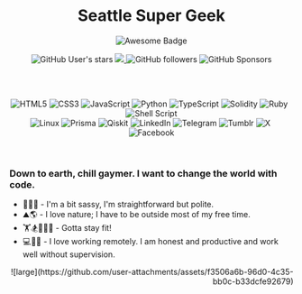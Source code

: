 <h1 align="center">Seattle Super Geek
</h1>
<div align="center">
<img src="https://cdn.rawgit.com/sindresorhus/awesome/d7305f38d29fed78fa85652e3a63e154dd8e8829/media/badge.svg" alt="Awesome Badge"/>


![GitHub User's stars](https://img.shields.io/github/stars/stevenrugg)
<a href="https://twitter.com/stevensupergeek" ><img src="https://img.shields.io/twitter/follow/stevensupergeek.svg?style=social" /> </a>
![GitHub followers](https://img.shields.io/github/followers/stevenrugg)
![GitHub Sponsors](https://img.shields.io/github/sponsors/stevenrugg)


<br>


<br>

![HTML5](https://img.shields.io/badge/html5-%23E34F26.svg?style=for-the-badge&logo=html5&logoColor=white)&nbsp;![CSS3](https://img.shields.io/badge/css3-%231572B6.svg?style=for-the-badge&logo=css3&logoColor=white)&nbsp;![JavaScript](https://img.shields.io/badge/javascript-%23323330.svg?style=for-the-badge&logo=javascript&logoColor=%23F7DF1E)&nbsp;![Python](https://img.shields.io/badge/python-3670A0?style=for-the-badge&logo=python&logoColor=ffdd54)&nbsp;![TypeScript](https://img.shields.io/badge/typescript-%23007ACC.svg?style=for-the-badge&logo=typescript&logoColor=white)&nbsp;![Solidity](https://img.shields.io/badge/Solidity-%23363636.svg?style=for-the-badge&logo=solidity&logoColor=white)&nbsp;![Ruby](https://img.shields.io/badge/ruby-%23CC342D.svg?style=for-the-badge&logo=ruby&logoColor=white)	&nbsp;![Shell Script](https://img.shields.io/badge/shell_script-%23121011.svg?style=for-the-badge&logo=gnu-bash&logoColor=white)
<br>
![Linux](https://img.shields.io/badge/Linux-FCC624?style=for-the-badge&logo=linux&logoColor=black)&nbsp;![Prisma](https://img.shields.io/badge/Prisma-3982CE?style=for-the-badge&logo=Prisma&logoColor=white)&nbsp;![Qiskit](https://img.shields.io/badge/Qiskit-%236929C4.svg?style=for-the-badge&logo=Qiskit&logoColor=white)&nbsp;![LinkedIn](https://img.shields.io/badge/linkedin-%230077B5.svg?style=for-the-badge&logo=linkedin&logoColor=white)&nbsp;![Telegram](https://img.shields.io/badge/Telegram-2CA5E0?style=for-the-badge&logo=telegram&logoColor=white)&nbsp;![Tumblr](https://img.shields.io/badge/Tumblr-%2336465D.svg?style=for-the-badge&logo=Tumblr&logoColor=white)&nbsp;![X](https://img.shields.io/badge/X-%23000000.svg?style=for-the-badge&logo=X&logoColor=white)&nbsp;![Facebook](https://img.shields.io/badge/Facebook-%231877F2.svg?style=for-the-badge&logo=Facebook&logoColor=white)

<br>



</div>
<div align="left">
<h3>Down to earth, chill gaymer. I want to change the world with code.</h3>
<ul style="text-align: left;">
  <li>💁‍♂️🧚 - I'm a bit sassy, I'm straightforward but polite.</li>
  <li>⛰️🌎 - I love nature; I have to be outside most of my free time.</li>
  <li>🏋️🏂🏌️‍♂️🏅 - Gotta stay fit!</li>
  <li>💻📧📨 - I love working remotely. I am honest and productive and work well without supervision.</li>
</ul>
</div>
<div align="right">![large](https://github.com/user-attachments/assets/f3506a6b-96d0-4c35-bb0c-b33dcfe92679)</div>
